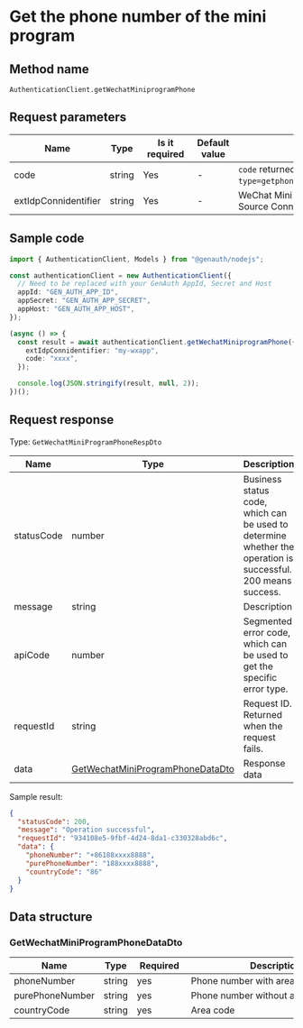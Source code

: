 # Get the phone number of the mini program

<!--
Warning ⚠️:
Do not modify this document directly,
https://github.com/Authing/authing-docs-factory
Use this project to generate
-->

<LastUpdated />

## Method name

`AuthenticationClient.getWechatMiniprogramPhone`

## Request parameters

| Name                 | Type   | <div style="width:80px">Is it required</div> | Default value | <div style="width:300px">Description</div>                         | <div style="width:200px"></div>Example value</div> |
| -------------------- | ------ | -------------------------------------------- | ------------- | ------------------------------------------------------------------ | -------------------------------------------------- |
| code                 | string | Yes                                          | -             | `code` returned by `open-type=getphonecode` interface              |                                                    |
| extIdpConnidentifier | string | Yes                                          | -             | WeChat Mini Program External Identity Source Connection Identifier | `my-wxapp`                                         |

## Sample code

```ts
import { AuthenticationClient, Models } from "@genauth/nodejs";

const authenticationClient = new AuthenticationClient({
  // Need to be replaced with your GenAuth AppId, Secret and Host
  appId: "GEN_AUTH_APP_ID",
  appSecret: "GEN_AUTH_APP_SECRET",
  appHost: "GEN_AUTH_APP_HOST",
});

(async () => {
  const result = await authenticationClient.getWechatMiniprogramPhone({
    extIdpConnidentifier: "my-wxapp",
    code: "xxxx",
  });

  console.log(JSON.stringify(result, null, 2));
})();
```

## Request response

Type: `GetWechatMiniProgramPhoneRespDto`

| Name       | Type                                                                             | Description                                                                                                  |
| ---------- | -------------------------------------------------------------------------------- | ------------------------------------------------------------------------------------------------------------ |
| statusCode | number                                                                           | Business status code, which can be used to determine whether the operation is successful. 200 means success. |
| message    | string                                                                           | Description                                                                                                  |
| apiCode    | number                                                                           | Segmented error code, which can be used to get the specific error type.                                      |
| requestId  | string                                                                           | Request ID. Returned when the request fails.                                                                 |
| data       | <a href="#GetWechatMiniProgramPhoneDataDto">GetWechatMiniProgramPhoneDataDto</a> | Response data                                                                                                |

Sample result:

```json
{
  "statusCode": 200,
  "message": "Operation successful",
  "requestId": "934108e5-9fbf-4d24-8da1-c330328abd6c",
  "data": {
    "phoneNumber": "+86188xxxx8888",
    "purePhoneNumber": "188xxxx8888",
    "countryCode": "86"
  }
}
```

## Data structure

### <a id="GetWechatMiniProgramPhoneDataDto"></a> GetWechatMiniProgramPhoneDataDto

| Name            | Type   | <div style="width:80px">Required</div> | <div style="width:300px">Description</div> | <div style="width:200px">Sample value</div> |
| --------------- | ------ | -------------------------------------- | ------------------------------------------ | ------------------------------------------- |
| phoneNumber     | string | yes                                    | Phone number with area code                | `+86188xxxx8888`                            |
| purePhoneNumber | string | yes                                    | Phone number without area code             | `188xxxx8888`                               |
| countryCode     | string | yes                                    | Area code                                  | `86`                                        |

